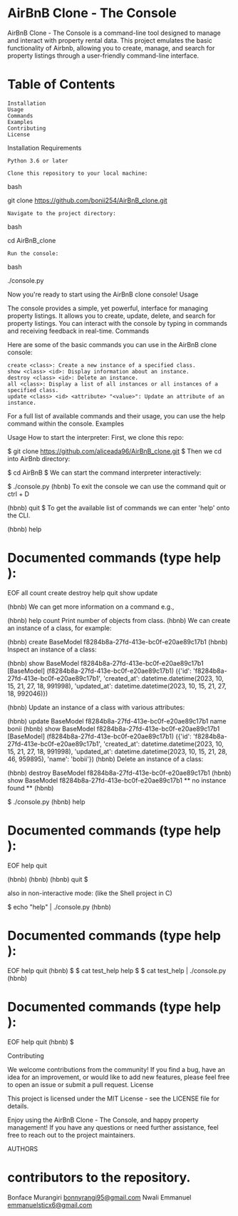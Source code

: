 # AirBnB Clone - The Console

AirBnB Clone - The Console is a command-line tool designed to manage and interact with property rental data. This project emulates the basic functionality of Airbnb, allowing you to create, manage, and search for property listings through a user-friendly command-line interface.
# Table of Contents

    Installation
    Usage
    Commands
    Examples
    Contributing
    License

Installation
Requirements

    Python 3.6 or later

    Clone this repository to your local machine:

bash

git clone https://github.com/bonii254/AirBnB_clone.git

    Navigate to the project directory:

bash

cd AirBnB_clone

    Run the console:

bash

./console.py

Now you're ready to start using the AirBnB clone console!
Usage

The console provides a simple, yet powerful, interface for managing property listings. It allows you to create, update, delete, and search for property listings. You can interact with the console by typing in commands and receiving feedback in real-time.
Commands

Here are some of the basic commands you can use in the AirBnB clone console:

    create <class>: Create a new instance of a specified class.
    show <class> <id>: Display information about an instance.
    destroy <class> <id>: Delete an instance.
    all <class>: Display a list of all instances or all instances of a specified class.
    update <class> <id> <attribute> "<value>": Update an attribute of an instance.

For a full list of available commands and their usage, you can use the help command within the console.
Examples

Usage
How to start the interpreter: First, we clone this repo:

$ git clone https://github.com/aliceada96/AirBnB_clone.git
$
Then we cd into AirBnb directory:

$ cd AirBnB
$
We can start the command interpreter interactively:

$ ./console.py
(hbnb)
To exit the console we can use the command quit or ctrl + D

(hbnb) quit
$
To get the available list of commands we can enter 'help' onto the CLI.

(hbnb) help

Documented commands (type help <topic>):
========================================
EOF  all  count  create  destroy  help  quit  show  update

(hbnb) 
We can get more information on a command e.g.,

(hbnb) help count
Print number of objects from class.
(hbnb)
We can create an instance of a class, for example:

(hbnb) create BaseModel
f8284b8a-27fd-413e-bc0f-e20ae89c17b1
(hbnb)
Inspect an instance of a class:

(hbnb) show BaseModel f8284b8a-27fd-413e-bc0f-e20ae89c17b1
[BaseModel] (f8284b8a-27fd-413e-bc0f-e20ae89c17b1) ({'id': 'f8284b8a-27fd-413e-bc0f-e20ae89c17b1', 'created_at': datetime.datetime(2023, 10, 15, 21, 27, 18, 991998), 'updated_at': datetime.datetime(2023, 10, 15, 21, 27, 18, 992046)})


(hbnb)
Update an instance of a class with various attributes:

(hbnb) update BaseModel f8284b8a-27fd-413e-bc0f-e20ae89c17b1 name bonii
(hbnb) show BaseModel f8284b8a-27fd-413e-bc0f-e20ae89c17b1
[BaseModel] (f8284b8a-27fd-413e-bc0f-e20ae89c17b1) ({'id': 'f8284b8a-27fd-413e-bc0f-e20ae89c17b1', 'created_at': datetime.datetime(2023, 10, 15, 21, 27, 18, 991998), 'updated_at': datetime.datetime(2023, 10, 15, 21, 28, 46, 959895), 'name': 'bobii'})
(hbnb)
Delete an instance of a class:

(hbnb) destroy BaseModel f8284b8a-27fd-413e-bc0f-e20ae89c17b1
(hbnb) show BaseModel f8284b8a-27fd-413e-bc0f-e20ae89c17b1
** no instance found **
(hbnb)

$ ./console.py
(hbnb) help

Documented commands (type help <topic>):
========================================
EOF  help  quit

(hbnb) 
(hbnb) 
(hbnb) quit
$

also in non-interactive mode: (like the Shell project in C)

$ echo "help" | ./console.py
(hbnb)

Documented commands (type help <topic>):
========================================
EOF  help  quit
(hbnb) 
$
$ cat test_help
help
$
$ cat test_help | ./console.py
(hbnb)

Documented commands (type help <topic>):
========================================
EOF  help  quit
(hbnb) 
$

Contributing

We welcome contributions from the community! If you find a bug, have an idea for an improvement, or would like to add new features, please feel free to open an issue or submit a pull request.
License

This project is licensed under the MIT License - see the LICENSE file for details.

Enjoy using the AirBnB Clone - The Console, and happy property management! If you have any questions or need further assistance, feel free to reach out to the project maintainers.

AUTHORS
# contributors to the repository.

Bonface Murangiri <bonnyrangi95@gmail.com>
Nwali Emmanuel <emmanuelsticx6@gmail.com>
